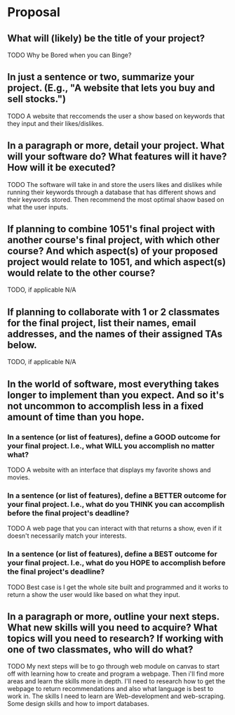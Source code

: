 # Proposal

## What will (likely) be the title of your project?

TODO 
Why be Bored when you can Binge? 

## In just a sentence or two, summarize your project. (E.g., "A website that lets you buy and sell stocks.")

TODO 
A website that reccomends the user a show based on keywords that they input and their likes/dislikes.

## In a paragraph or more, detail your project. What will your software do? What features will it have? How will it be executed?

TODO
The software will take in and store the users likes and dislikes while running their keywords through a database that has different shows and their keywords stored. Then recommend the most optimal shaow based on what the user inputs. 

## If planning to combine 1051's final project with another course's final project, with which other course? And which aspect(s) of your proposed project would relate to 1051, and which aspect(s) would relate to the other course?

TODO, if applicable N/A

## If planning to collaborate with 1 or 2 classmates for the final project, list their names, email addresses, and the names of their assigned TAs below.

TODO, if applicable N/A

## In the world of software, most everything takes longer to implement than you expect. And so it's not uncommon to accomplish less in a fixed amount of time than you hope.

### In a sentence (or list of features), define a GOOD outcome for your final project. I.e., what WILL you accomplish no matter what?

TODO
A website with an interface that displays my favorite shows and movies. 

### In a sentence (or list of features), define a BETTER outcome for your final project. I.e., what do you THINK you can accomplish before the final project's deadline?

TODO
A web page that you can interact with that returns a show, even if it doesn't necessarily match your interests.

### In a sentence (or list of features), define a BEST outcome for your final project. I.e., what do you HOPE to accomplish before the final project's deadline?

TODO
Best case is I get the whole site built and programmed and it works to return a show the user would like based on what they input.

## In a paragraph or more, outline your next steps. What new skills will you need to acquire? What topics will you need to research? If working with one of two classmates, who will do what?

TODO 
My next steps will be to go through web module on canvas to start off with learning how to create and program a webpage. Then i'll find more areas and learn the skills more in depth. I'll need to research how to get the webpage to return recommendations and also what language is best to work in. The skills I need to learn are Web-development and web-scraping. Some design skills and how to import databases.